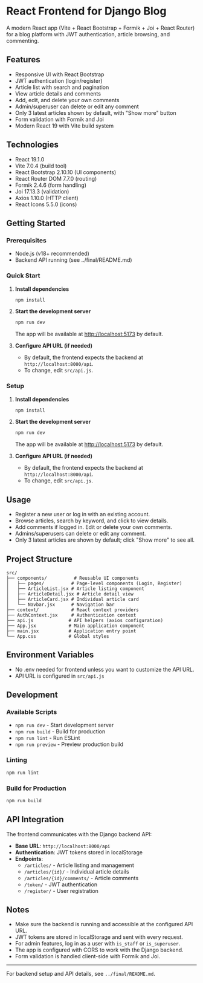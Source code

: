 # React Frontend for Django Blog

A modern React app (Vite + React Bootstrap + Formik + Joi + React Router) for a blog platform with JWT authentication, article browsing, and commenting.

## Features
- Responsive UI with React Bootstrap
- JWT authentication (login/register)
- Article list with search and pagination
- View article details and comments
- Add, edit, and delete your own comments
- Admin/superuser can delete or edit any comment
- Only 3 latest articles shown by default, with "Show more" button
- Form validation with Formik and Joi
- Modern React 19 with Vite build system

## Technologies

- React 19.1.0
- Vite 7.0.4 (build tool)
- React Bootstrap 2.10.10 (UI components)
- React Router DOM 7.7.0 (routing)
- Formik 2.4.6 (form handling)
- Joi 17.13.3 (validation)
- Axios 1.10.0 (HTTP client)
- React Icons 5.5.0 (icons)

## Getting Started

### Prerequisites
- Node.js (v18+ recommended)
- Backend API running (see ../final/README.md)

### Quick Start

1. **Install dependencies**
   ```bash
   npm install
   ```

2. **Start the development server**
   ```bash
   npm run dev
   ```
   The app will be available at [http://localhost:5173](http://localhost:5173) by default.

3. **Configure API URL (if needed)**
   - By default, the frontend expects the backend at `http://localhost:8000/api`.
   - To change, edit `src/api.js`.

### Setup

1. **Install dependencies**
   ```bash
   npm install
   ```

2. **Start the development server**
   ```bash
   npm run dev
   ```
   The app will be available at [http://localhost:5173](http://localhost:5173) by default.

3. **Configure API URL (if needed)**
   - By default, the frontend expects the backend at `http://localhost:8000/api`.
   - To change, edit `src/api.js`.

## Usage
- Register a new user or log in with an existing account.
- Browse articles, search by keyword, and click to view details.
- Add comments if logged in. Edit or delete your own comments.
- Admins/superusers can delete or edit any comment.
- Only 3 latest articles are shown by default; click "Show more" to see all.

## Project Structure
```
src/
├── components/          # Reusable UI components
│   ├── pages/          # Page-level components (Login, Register)
│   ├── ArticleList.jsx # Article listing component
│   ├── ArticleDetail.jsx # Article detail view
│   ├── ArticleCard.jsx # Individual article card
│   └── Navbar.jsx      # Navigation bar
├── context/            # React context providers
├── AuthContext.jsx     # Authentication context
├── api.js             # API helpers (axios configuration)
├── App.jsx            # Main application component
├── main.jsx           # Application entry point
└── App.css            # Global styles
```

## Environment Variables
- No .env needed for frontend unless you want to customize the API URL.
- API URL is configured in `src/api.js`

## Development

### Available Scripts
- `npm run dev` - Start development server
- `npm run build` - Build for production
- `npm run lint` - Run ESLint
- `npm run preview` - Preview production build

### Linting
```bash
npm run lint
```

### Build for Production
```bash
npm run build
```

## API Integration

The frontend communicates with the Django backend API:

- **Base URL**: `http://localhost:8000/api`
- **Authentication**: JWT tokens stored in localStorage
- **Endpoints**:
  - `/articles/` - Article listing and management
  - `/articles/{id}/` - Individual article details
  - `/articles/{id}/comments/` - Article comments
  - `/token/` - JWT authentication
  - `/register/` - User registration

## Notes
- Make sure the backend is running and accessible at the configured API URL.
- JWT tokens are stored in localStorage and sent with every request.
- For admin features, log in as a user with `is_staff` or `is_superuser`.
- The app is configured with CORS to work with the Django backend.
- Form validation is handled client-side with Formik and Joi.

---

For backend setup and API details, see `../final/README.md`.
